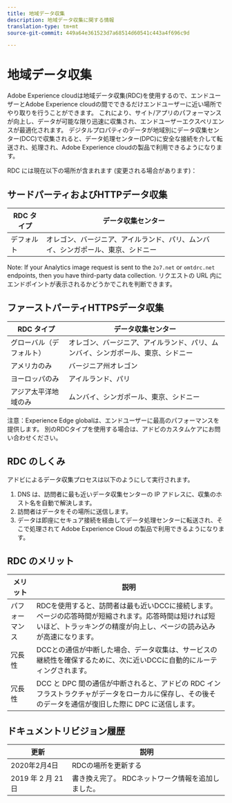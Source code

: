 ```yaml
---
title: 地域データ収集
description: 地域データ収集に関する情報
translation-type: tm+mt
source-git-commit: 449a64e361523d7a68514d60541c443a4f696c9d

---
```



# 地域データ収集

Adobe Experience cloudは地域データ収集(RDC)を使用するので、エンドユーザーとAdobe Experience cloudの間でできるだけエンドユーザーに近い場所でやり取りを行うことができます。 これにより、サイト/アプリのパフォーマンスが向上し、データが可能な限り迅速に収集され、エンドユーザーエクスペリエンスが最適化されます。 デジタルプロパティのデータが地域別にデータ収集センター(DCC)で収集されると、データ処理センター(DPC)に安全な接続を介して転送され、処理され、Adobe Experience cloudの製品で利用できるようになります。

RDC には現在以下の場所が含まれます (変更される場合があります)：

## サードパーティおよびHTTPデータ収集

| RDC タイプ | データ収集センター |
|---------------------|-------------------|
| デフォルト | オレゴン、バージニア、アイルランド、パリ、ムンバイ、シンガポール、東京、シドニー |

Note: If your Analytics image request is sent to the `2o7.net` or `omtdrc.net` endpoints, then you have third-party data collection. リクエストの URL 内にエンドポイントが表示されるかどうかでこれを判断できます。

## ファーストパーティHTTPSデータ収集

| RDC タイプ | データ収集センター |
|---------------------|-------------------|
| グローバル（デフォルト） | オレゴン、バージニア、アイルランド、パリ、ムンバイ、シンガポール、東京、シドニー |
| アメリカのみ | バージニア州オレゴン |
| ヨーロッパのみ | アイルランド、パリ |
| アジア太平洋地域のみ | ムンバイ、シンガポール、東京、シドニー |

注意：Experience Edge globalは、エンドユーザーに最高のパフォーマンスを提供します。  別のRDCタイプを使用する場合は、アドビのカスタムケアにお問い合わせください。

## RDC のしくみ

アドビによるデータ収集プロセスは以下のようにして実行されます。

1. DNS は、訪問者に最も近いデータ収集センターの IP アドレスに、収集のホスト名を自動で解決します。
1. 訪問者はデータをその場所に送信します。
1. データは即座にセキュア接続を経由してデータ処理センターに転送され、そこで処理されて Adobe Experience Cloud の製品で利用できるようになります。

## RDC のメリット

| メリット | 説明 |
|---------|-----------|
| パフォーマンス | RDCを使用すると、訪問者は最も近いDCCに接続します。 ページの応答時間が短縮されます。応答時間は短ければ短いほど、トラッキングの精度が向上し、ページの読み込みが高速になります。 |
| 冗長性 | DCCとの通信が中断した場合、データ収集は、サービスの継続性を確保するために、次に近いDCCに自動的にルーティングされます。 |
| 冗長性 | DCC と DPC 間の通信が中断されると、アドビの RDC インフラストラクチャがデータをローカルに保存し、その後そのデータを通信が復旧した際に DPC に送信します。 |

## ドキュメントリビジョン履歴

| 更新 | 説明 |
|--------|---------|
| 2020年2月4日 | RDCの場所を更新する |
| 2019 年 2 月 21 日 | 書き換え完了。 RDCネットワーク情報を追加しました。 |
